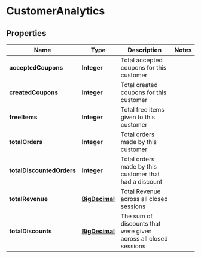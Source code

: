 
# CustomerAnalytics

## Properties
Name | Type | Description | Notes
------------ | ------------- | ------------- | -------------
**acceptedCoupons** | **Integer** | Total accepted coupons for this customer | 
**createdCoupons** | **Integer** | Total created coupons for this customer | 
**freeItems** | **Integer** | Total free items given to this customer | 
**totalOrders** | **Integer** | Total orders made by this customer | 
**totalDiscountedOrders** | **Integer** | Total orders made by this customer that had a discount | 
**totalRevenue** | [**BigDecimal**](BigDecimal.md) | Total Revenue across all closed sessions | 
**totalDiscounts** | [**BigDecimal**](BigDecimal.md) | The sum of discounts that were given across all closed sessions | 



